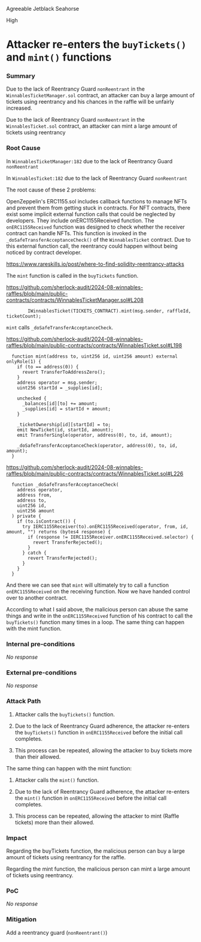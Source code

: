 Agreeable Jetblack Seahorse

High

# Attacker re-enters the `buyTickets()` and `mint()` functions

### Summary

Due to the lack of Reentrancy Guard `nonReentrant` in the `WinnablesTicketManager.sol` contract, an attacker can buy a large amount of tickets using reentrancy and his chances in the raffle will be unfairly increased.

Due to the lack of Reentrancy Guard `nonReentrant` in the `WinnablesTicket.sol` contract, an attacker can mint a large amount of tickets using reentrancy

### Root Cause

In `WinnablesTicketManager:182` due to the lack of Reentrancy Guard `nonReentrant`

In `WinnablesTicket:182` due to the lack of Reentrancy Guard `nonReentrant`

The root cause of these 2 problems:

OpenZeppelin's ERC1155.sol includes callback functions to manage NFTs and prevent them from getting stuck in contracts. For NFT contracts, there exist some implicit external function calls that could be neglected by developers. They include onERC1155Received function. The `onERC1155Received` function was designed to check whether the receiver contract can handle NFTs. This function is invoked in the `_doSafeTransferAcceptanceCheck()` of the `WinnablesTicket` contract. Due to this external function call, the reentrancy could happen without being noticed by contract developer.

https://www.rareskills.io/post/where-to-find-solidity-reentrancy-attacks

The `mint` function is called in the `buyTickets` function.

https://github.com/sherlock-audit/2024-08-winnables-raffles/blob/main/public-contracts/contracts/WinnablesTicketManager.sol#L208
```solidity
        IWinnablesTicket(TICKETS_CONTRACT).mint(msg.sender, raffleId, ticketCount);
```


`mint` calls `_doSafeTransferAcceptanceCheck`.

https://github.com/sherlock-audit/2024-08-winnables-raffles/blob/main/public-contracts/contracts/WinnablesTicket.sol#L198
```solidity
  function mint(address to, uint256 id, uint256 amount) external onlyRole(1) {
    if (to == address(0)) {
      revert TransferToAddressZero();
    }
    address operator = msg.sender;
    uint256 startId = _supplies[id];

    unchecked {
      _balances[id][to] += amount;
      _supplies[id] = startId + amount;
    }

    _ticketOwnership[id][startId] = to;
    emit NewTicket(id, startId, amount);
    emit TransferSingle(operator, address(0), to, id, amount);

    _doSafeTransferAcceptanceCheck(operator, address(0), to, id, amount);
  }
```


https://github.com/sherlock-audit/2024-08-winnables-raffles/blob/main/public-contracts/contracts/WinnablesTicket.sol#L226
```solidity
  function _doSafeTransferAcceptanceCheck(
    address operator,
    address from,
    address to,
    uint256 id,
    uint256 amount
  ) private {
    if (to.isContract()) {
      try IERC1155Receiver(to).onERC1155Received(operator, from, id, amount, "") returns (bytes4 response) {
        if (response != IERC1155Receiver.onERC1155Received.selector) {
          revert TransferRejected();
        }
      } catch {
        revert TransferRejected();
      }
    }
  }
```

And there we can see that `mint` will ultimately try to call a function `onERC1155Received` on the receiving function. Now we have handed control over to another contract.

According to what I said above, the malicious person can abuse the same things and write in the `onERC1155Received` function of his contract to call the `buyTickets()` function many times in a loop. The same thing can happen with the mint function.

### Internal pre-conditions

_No response_

### External pre-conditions

_No response_

### Attack Path

1. Attacker calls the `buyTickets()` function.

2. Due to the lack of Reentrancy Guard adherence, the attacker re-enters the `buyTickets()` function in `onERC1155Received` before the initial call completes.

3. This process can be repeated, allowing the attacker to buy tickets more than their allowed.

The same thing can happen with the mint function:

1. Attacker calls the `mint()` function.

2. Due to the lack of Reentrancy Guard adherence, the attacker re-enters the `mint()` function in `onERC1155Received` before the initial call completes.

3. This process can be repeated, allowing the attacker to mint (Raffle tickets) more than their allowed.

### Impact

Regarding the buyTickets function, the malicious person can buy a large amount of tickets using reentrancy for the raffle.

Regarding the mint function,  the malicious person can mint a large amount of tickets using reentrancy.

### PoC

_No response_

### Mitigation

Add a reentrancy guard (`nonReentrant()`)